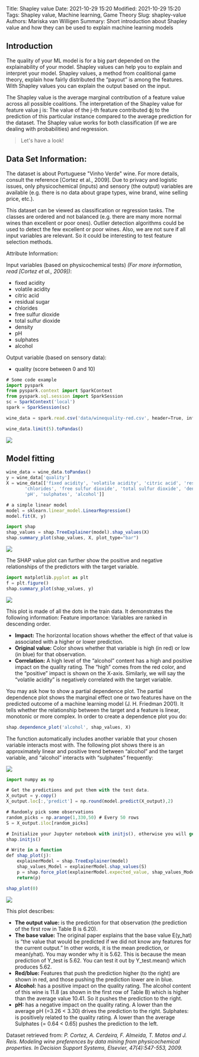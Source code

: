 Title: Shapley value
Date: 2021-10-29 15:20
Modified: 2021-10-29 15:20
Tags: Shapley value, Machine learning, Game Theory
Slug: shapley-value
Authors: Mariska van Willigen
Summary: Short introduction about Shapley value and how they can be used to explain machine learning models

## Introduction
The quality of your ML model is for a big part depended on the explainability of your model. Shapley values can help you to explain and interpret your model.
Shapley values, a method from coalitional game theory, explain how fairly distributed the “payout” is among the features. With Shapley values you can explain the output based on the input.

The Shapley value is the average marginal contribution of a feature value across all possible coalitions.
The interpretation of the Shapley value for feature value j is: The value of the j-th feature contributed ϕj to the prediction of this particular instance compared to the average prediction for the dataset. The Shapley value works for both classification (if we are dealing with probabilities) and regression.

> Let's have a look!

## Data Set Information:

The dataset is about Portuguese "Vinho Verde" wine. For more details, consult the reference [Cortez et al., 2009]. Due to privacy and logistic issues, only physicochemical (inputs) and sensory (the output) variables are available (e.g. there is no data about grape types, wine brand, wine selling price, etc.).

This dataset can be viewed as classification or regression tasks. The classes are ordered and not balanced (e.g. there are many more normal wines than excellent or poor ones). Outlier detection algorithms could be used to detect the few excellent or poor wines. Also, we are not sure if all input variables are relevant. So it could be interesting to test feature selection methods.

Attribute Information:

Input variables (based on physicochemical tests) *(For more information, read [Cortez et al., 2009])*:
- fixed acidity
- volatile acidity
- citric acid
- residual sugar
- chlorides
- free sulfur dioxide
- total sulfur dioxide
- density
- pH
- sulphates
- alcohol

Output variable (based on sensory data):
- quality (score between 0 and 10)


``` js
# Some code example
import pyspark
from pyspark.context import SparkContext
from pyspark.sql.session import SparkSession
sc = SparkContext('local')
spark = SparkSession(sc)

wine_data = spark.read.csv('data/winequality-red.csv', header=True, inferSchema=True)

wine_data.limit(5).toPandas()
```
![](/images/shapley/data_view.png)

## Model fitting

``` js
wine_data = wine_data.toPandas()
y = wine_data['quality']
X = wine_data[['fixed acidity', 'volatile acidity', 'citric acid', 'residual sugar',
       'chlorides', 'free sulfur dioxide', 'total sulfur dioxide', 'density',
       'pH', 'sulphates', 'alcohol']]

# a simple linear model
model = sklearn.linear_model.LinearRegression()
model.fit(X, y)
```

``` js
import shap
shap_values = shap.TreeExplainer(model).shap_values(X)
shap.summary_plot(shap_values, X, plot_type="bar")
```
![](/images/shapley/tree.png)

The SHAP value plot can further show the positive and negative relationships of the predictors with the target variable. 

``` js
import matplotlib.pyplot as plt
f = plt.figure()
shap.summary_plot(shap_values, y)
``` 
![](/images/shapley/tree2.png)

This plot is made of all the dots in the train data. It demonstrates the following information:
Feature importance: Variables are ranked in descending order.
- **Impact:** The horizontal location shows whether the effect of that value is associated with a higher or lower prediction.
- **Original value:** Color shows whether that variable is high (in red) or low (in blue) for that observation.
- **Correlation:** A high level of the “alcohol” content has a high and positive impact on the quality rating. The “high” comes from the red color, and the “positive” impact is shown on the X-axis. Similarly, we will say the “volatile acidity” is negatively correlated with the target variable.

You may ask how to show a partial dependence plot. The partial dependence plot shows the marginal effect one or two features have on the predicted outcome of a machine learning model (J. H. Friedman 2001). It tells whether the relationship between the target and a feature is linear, monotonic or more complex. In order to create a dependence plot you do:

``` js
shap.dependence_plot('alcohol', shap_values, X)
``` 

The function automatically includes another variable that your chosen variable interacts most with. The following plot shows there is an approximately linear and positive trend between “alcohol” and the target variable, and “alcohol” interacts with “sulphates” frequently:

![](/images/shapley/shap3.png)

``` js
import numpy as np

# Get the predictions and put them with the test data.
X_output = y.copy()
X_output.loc[:,'predict'] = np.round(model.predict(X_output),2)

# Randomly pick some observations
random_picks = np.arange(1,330,50) # Every 50 rows
S = X_output.iloc[random_picks]

# Initialize your Jupyter notebook with initjs(), otherwise you will get an error message.
shap.initjs()

# Write in a function
def shap_plot(j):
    explainerModel = shap.TreeExplainer(model)
    shap_values_Model = explainerModel.shap_values(S)
    p = shap.force_plot(explainerModel.expected_value, shap_values_Model[j], S.iloc[[j]])
    return(p)

shap_plot(0)
``` 
![](/images/shapley/shap_plot.png)

This plot describes:
- **The output value:** is the prediction for that observation (the prediction of the first row in Table B is 6.20).
- **The base value:** The original paper explains that the base value E(y_hat) is “the value that would be predicted if we did not know any features for the current output.” In other words, it is the mean prediction, or mean(yhat). You may wonder why it is 5.62. This is because the mean prediction of Y_test is 5.62. You can test it out by Y_test.mean() which produces 5.62.
- **Red/blue:** Features that push the prediction higher (to the right) are shown in red, and those pushing the prediction lower are in blue.
- **Alcohol:** has a positive impact on the quality rating. The alcohol content of this wine is 11.8 (as shown in the first row of Table B) which is higher than the average value 10.41. So it pushes the prediction to the right.
- **pH:** has a negative impact on the quality rating. A lower than the average pH (=3.26 < 3.30) drives the prediction to the right.
Sulphates: is positively related to the quality rating. A lower than the average Sulphates (= 0.64 < 0.65) pushes the prediction to the left.


Dataset retrieved from: *P. Cortez, A. Cerdeira, F. Almeida, T. Matos and J. Reis. Modeling wine preferences by data mining from physicochemical properties. In Decision Support Systems, Elsevier, 47(4):547-553, 2009.*